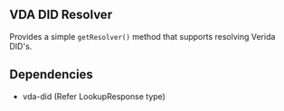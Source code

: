
## VDA DID Resolver

Provides a simple `getResolver()` method that supports resolving Verida DID's.

## Dependencies
- vda-did (Refer LookupResponse type)